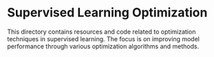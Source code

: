 # Supervised Learning Optimization

This directory contains resources and code related to optimization techniques in supervised learning. The focus is on improving model performance through various optimization algorithms and methods.

